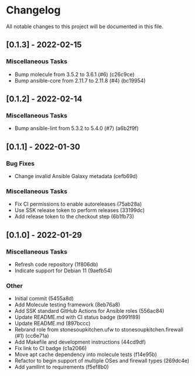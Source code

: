 # Changelog
All notable changes to this project will be documented in this file.

## [0.1.3] - 2022-02-15

### Miscellaneous Tasks

- Bump molecule from 3.5.2 to 3.6.1 (#6) (c26c9ce)
- Bump ansible-core from 2.11.7 to 2.11.8 (#4) (bc19954)

## [0.1.2] - 2022-02-14

### Miscellaneous Tasks

- Bump ansible-lint from 5.3.2 to 5.4.0 (#7) (a6b2f9f)

## [0.1.1] - 2022-01-30

### Bug Fixes

- Change invalid Ansible Galaxy metadata (cefb69d)

### Miscellaneous Tasks

- Fix CI permissions to enable autoreleases (75ab28a)
- Use SSK release token to perform releases (33199dc)
- Add release token to the checkout step (6b1fb73)

## [0.1.0] - 2022-01-29

### Miscellaneous Tasks

- Refresh code repository (1f806db)
- Indicate support for Debian 11 (9aefb54)

### Other

- Initial commit (5455a8d)
- Add Molecule testing framework (8eb76a8)
- Add SSK standard GitHub Actions for Ansible roles (556ac84)
- Update README.md with CI status badge (b991f89)
- Update README.md (897bccc)
- Rebrand role from stonesoupkitchen.ufw to stonesoupkitchen.firewall (#1) (cc6e71a)
- Add Makefile and development instructions (44cd9df)
- Fix link to CI badge (c1a2066)
- Move apt cache dependency into molecule tests (f14e95b)
- Refactor to begin support of multiple OSes and firewall types (269dc4e)
- Add yamllint to requirements (f5ef8b0)

<!-- generated by git-cliff -->
